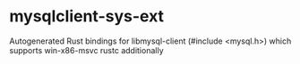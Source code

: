 # mysqlclient-sys-ext
Autogenerated Rust bindings for libmysql-client (#include &lt;mysql.h>) which supports win-x86-msvc rustc additionally
